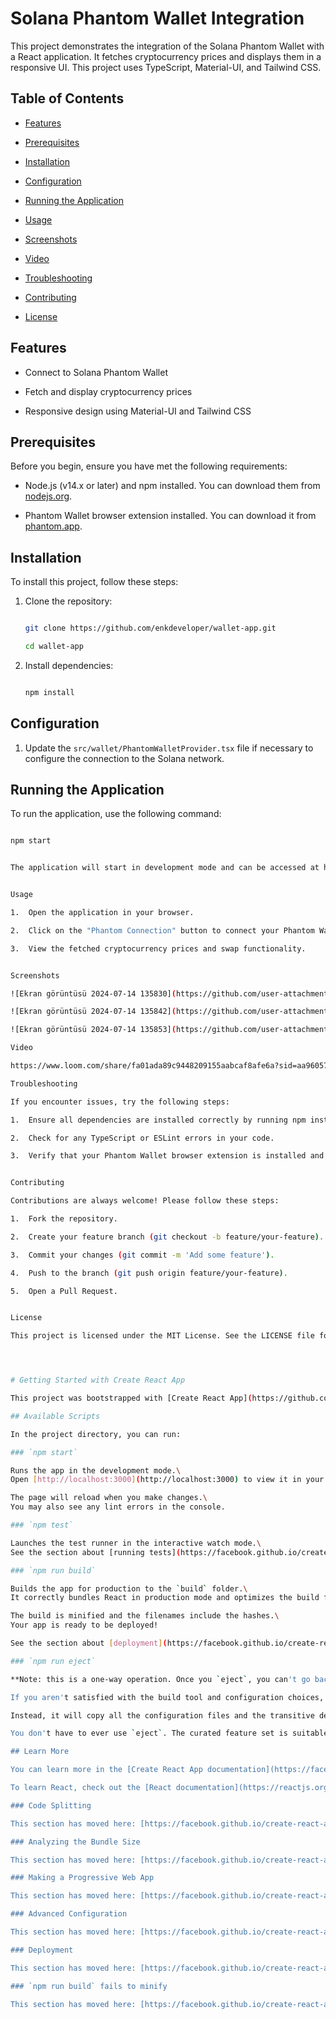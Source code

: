 # Solana Phantom Wallet Integration


This project demonstrates the integration of the Solana Phantom Wallet with a React application. It fetches cryptocurrency prices and displays them in a responsive UI. This project uses TypeScript, Material-UI, and Tailwind CSS.


## Table of Contents


- [Features](#features)

- [Prerequisites](#prerequisites)

- [Installation](#installation)

- [Configuration](#configuration)

- [Running the Application](#running-the-application)

- [Usage](#usage)

- [Screenshots](#screenshots)

- [Video](#video)

- [Troubleshooting](#troubleshooting)

- [Contributing](#contributing)

- [License](#license)


## Features

- Connect to Solana Phantom Wallet

- Fetch and display cryptocurrency prices

- Responsive design using Material-UI and Tailwind CSS


## Prerequisites

Before you begin, ensure you have met the following requirements:

- Node.js (v14.x or later) and npm installed. You can download them from [nodejs.org](https://nodejs.org/).

- Phantom Wallet browser extension installed. You can download it from [phantom.app](https://phantom.app/).


## Installation


To install this project, follow these steps:


1. Clone the repository:

    ```sh

    git clone https://github.com/enkdeveloper/wallet-app.git

    cd wallet-app

    ```


2. Install dependencies:

    ```sh

    npm install

    ```


## Configuration


1. Update the `src/wallet/PhantomWalletProvider.tsx` file if necessary to configure the connection to the Solana network.



## Running the Application


To run the application, use the following command:


```sh

npm start


The application will start in development mode and can be accessed at http://localhost:3000.


Usage

1.	Open the application in your browser.

2.	Click on the "Phantom Connection" button to connect your Phantom Wallet (currently disabled).

3.	View the fetched cryptocurrency prices and swap functionality.


Screenshots

![Ekran görüntüsü 2024-07-14 135830](https://github.com/user-attachments/assets/a5c0da14-dc4a-4c94-bfcd-fd1b27670a52)

![Ekran görüntüsü 2024-07-14 135842](https://github.com/user-attachments/assets/63eae309-3e84-4adf-97d0-7276e0e638b8)

![Ekran görüntüsü 2024-07-14 135853](https://github.com/user-attachments/assets/1b7a540b-777c-4534-aaac-d5c2ed4143da)

Video

https://www.loom.com/share/fa01ada89c9448209155aabcaf8afe6a?sid=aa960572-76d1-4638-9315-02df543596d2

Troubleshooting

If you encounter issues, try the following steps:

1.	Ensure all dependencies are installed correctly by running npm install.

2.	Check for any TypeScript or ESLint errors in your code.

3.	Verify that your Phantom Wallet browser extension is installed and configured properly.


Contributing

Contributions are always welcome! Please follow these steps:

1.	Fork the repository.

2.	Create your feature branch (git checkout -b feature/your-feature).

3.	Commit your changes (git commit -m 'Add some feature').

4.	Push to the branch (git push origin feature/your-feature).

5.	Open a Pull Request.


License

This project is licensed under the MIT License. See the LICENSE file for details.




# Getting Started with Create React App

This project was bootstrapped with [Create React App](https://github.com/facebook/create-react-app).

## Available Scripts

In the project directory, you can run:

### `npm start`

Runs the app in the development mode.\
Open [http://localhost:3000](http://localhost:3000) to view it in your browser.

The page will reload when you make changes.\
You may also see any lint errors in the console.

### `npm test`

Launches the test runner in the interactive watch mode.\
See the section about [running tests](https://facebook.github.io/create-react-app/docs/running-tests) for more information.

### `npm run build`

Builds the app for production to the `build` folder.\
It correctly bundles React in production mode and optimizes the build for the best performance.

The build is minified and the filenames include the hashes.\
Your app is ready to be deployed!

See the section about [deployment](https://facebook.github.io/create-react-app/docs/deployment) for more information.

### `npm run eject`

**Note: this is a one-way operation. Once you `eject`, you can't go back!**

If you aren't satisfied with the build tool and configuration choices, you can `eject` at any time. This command will remove the single build dependency from your project.

Instead, it will copy all the configuration files and the transitive dependencies (webpack, Babel, ESLint, etc) right into your project so you have full control over them. All of the commands except `eject` will still work, but they will point to the copied scripts so you can tweak them. At this point you're on your own.

You don't have to ever use `eject`. The curated feature set is suitable for small and middle deployments, and you shouldn't feel obligated to use this feature. However we understand that this tool wouldn't be useful if you couldn't customize it when you are ready for it.

## Learn More

You can learn more in the [Create React App documentation](https://facebook.github.io/create-react-app/docs/getting-started).

To learn React, check out the [React documentation](https://reactjs.org/).

### Code Splitting

This section has moved here: [https://facebook.github.io/create-react-app/docs/code-splitting](https://facebook.github.io/create-react-app/docs/code-splitting)

### Analyzing the Bundle Size

This section has moved here: [https://facebook.github.io/create-react-app/docs/analyzing-the-bundle-size](https://facebook.github.io/create-react-app/docs/analyzing-the-bundle-size)

### Making a Progressive Web App

This section has moved here: [https://facebook.github.io/create-react-app/docs/making-a-progressive-web-app](https://facebook.github.io/create-react-app/docs/making-a-progressive-web-app)

### Advanced Configuration

This section has moved here: [https://facebook.github.io/create-react-app/docs/advanced-configuration](https://facebook.github.io/create-react-app/docs/advanced-configuration)

### Deployment

This section has moved here: [https://facebook.github.io/create-react-app/docs/deployment](https://facebook.github.io/create-react-app/docs/deployment)

### `npm run build` fails to minify

This section has moved here: [https://facebook.github.io/create-react-app/docs/troubleshooting#npm-run-build-fails-to-minify](https://facebook.github.io/create-react-app/docs/troubleshooting#npm-run-build-fails-to-minify)
